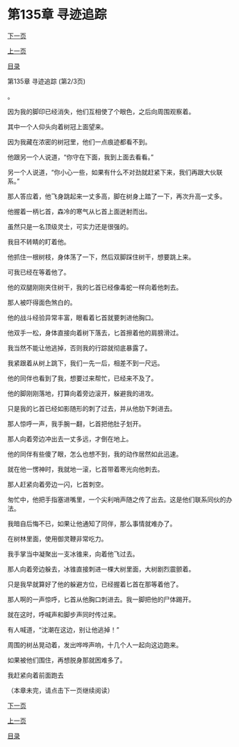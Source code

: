 <h1>第135章   寻迹追踪</h1>
            <div><p><a href="./404_%E7%AC%AC135%E7%AB%A0_%E5%AF%BB%E8%BF%B9%E8%BF%BD%E8%B8%AA.md">下一页</a></p><p><a href="./402_%E7%AC%AC135%E7%AB%A0_%E5%AF%BB%E8%BF%B9%E8%BF%BD%E8%B8%AA.md">上一页</a></p><p><a href="../">目录</a></p></div>
            <div><p>第135章   寻迹追踪 (第2/3页)</p><p>。</p><p>因为我的脚印已经消失，他们互相使了个眼色，之后向周围观察着。</p><p>其中一个人仰头向着树冠上面望来。</p><p>因为我藏在浓密的树冠里，他们一点痕迹都看不到。</p><p>他跟另一个人说道，“你守在下面，我到上面去看看。”</p><p>另一个人说道，“你小心一些，如果有什么不对劲就赶紧下来，我们再跟大伙联系。”</p><p>那人答应着，他飞身跳起来一丈多高，脚在树身上踏了一下，再次升高一丈多。</p><p>他握着一柄匕首，森冷的寒气从匕首上面迸射而出。</p><p>虽然只是一名顶级灵士，可实力还是很强的。</p><p>我目不转睛的盯着他。</p><p>他抓住一根树枝，身体荡了一下，然后双脚踩住树干，想要跳上来。</p><p>可我已经在等着他了。</p><p>他的双腿刚刚夹住树干，我的匕首已经像毒蛇一样向着他刺去。</p><p>那人被吓得面色煞白的。</p><p>他的战斗经验异常丰富，眼看着匕首就要刺进他胸口。</p><p>他双手一松，身体直接向着树下落去，匕首擦着他的肩膀滑过。</p><p>我当然不能让他逃掉，否则我的行踪就彻底暴露了。</p><p>我紧跟着从树上跳下，我们一先一后，相差不到一尺远。</p><p>他的同伴也看到了我，想要过来帮忙，已经来不及了。</p><p>他的脚刚刚落地，打算向着旁边滚开，躲避我的进攻。</p><p>只是我的匕首已经如影随形的刺了过去，并从他肋下刺进去。</p><p>那人惊呼一声，我手腕一翻，匕首把他肚子划开。</p><p>那人向着旁边冲出去一丈多远，才倒在地上。</p><p>他的同伴有些傻了眼，怎么也想不到，我的动作居然如此迅速。</p><p>就在他一愣神时，我就地一滚，匕首带着寒光向他刺去。</p><p>那人赶紧向着旁边一闪，匕首刺空。</p><p>匆忙中，他把手指塞进嘴里，一个尖利哨声随之传了出去。这是他们联系同伙的办法。</p><p>我暗自后悔不已，如果让他通知了同伴，那么事情就难办了。</p><p>在树林里面，使用御灵鞭非常吃力。</p><p>我手掌当中凝聚出一支冰锥来，向着他飞过去。</p><p>那人向着旁边躲去，冰锥直接刺进一棵大树里面，大树剧烈震颤着。</p><p>只是我早就算好了他的躲避方位，已经握着匕首在那等着他了。</p><p>那人啊的一声惊呼，匕首从他胸口刺进去。我一脚把他的尸体踢开。</p><p>就在这时，呼喊声和脚步声同时传过来。</p><p>有人喊道，“沈潮在这边，别让他逃掉！”</p><p>周围的树丛晃动着，发出哗哗声响，十几个人一起向这边跑来。</p><p>如果被他们围住，再想脱身那就困难多了。</p><p>我赶紧向着前面跑去</p><p>（本章未完，请点击下一页继续阅读）</p></div>
            <div><p><a href="./404_%E7%AC%AC135%E7%AB%A0_%E5%AF%BB%E8%BF%B9%E8%BF%BD%E8%B8%AA.md">下一页</a></p><p><a href="./402_%E7%AC%AC135%E7%AB%A0_%E5%AF%BB%E8%BF%B9%E8%BF%BD%E8%B8%AA.md">上一页</a></p><p><a href="../">目录</a></p></div>